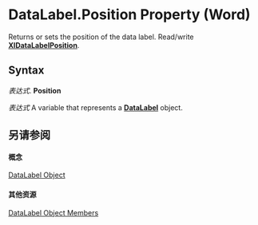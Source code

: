 
# DataLabel.Position Property (Word)

Returns or sets the position of the data label. Read/write  **[XlDataLabelPosition](d177e309-b43a-85cd-b84c-13865c6eaeba.md)**.


## Syntax

 _表达式_. **Position**

 _表达式_ A variable that represents a **[DataLabel](b955596d-ac94-1e18-4e72-cdf090fc1f9e.md)** object.


## 另请参阅


#### 概念


[DataLabel Object](b955596d-ac94-1e18-4e72-cdf090fc1f9e.md)
#### 其他资源


[DataLabel Object Members](http://msdn.microsoft.com/library/91b7aae6-c3ab-56f6-1757-11b15bc9ec03%28Office.15%29.aspx)